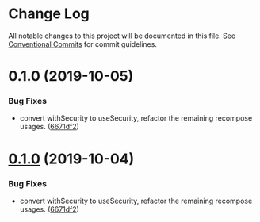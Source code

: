 # Change Log

All notable changes to this project will be documented in this file.
See [Conventional Commits](https://conventionalcommits.org) for commit guidelines.

<a name="0.1.0"></a>
# 0.1.0 (2019-10-05)


### Bug Fixes

* convert withSecurity to useSecurity, refactor the remaining recompose usages. ([6671df2](https://github.com/webiny/webiny-js/commit/6671df2))





<a name="0.1.0"></a>
# [0.1.0](https://github.com/webiny/webiny-js/compare/@webiny/app-google-tag-manager@1.0.0-next.1...@webiny/app-google-tag-manager@0.1.0) (2019-10-04)


### Bug Fixes

* convert withSecurity to useSecurity, refactor the remaining recompose usages. ([6671df2](https://github.com/webiny/webiny-js/commit/6671df2))
